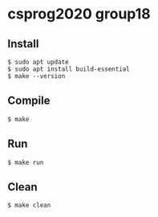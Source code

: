 # csprog2020 group18

## Install
```console
$ sudo apt update
$ sudo apt install build-essential
$ make --version
```

## Compile
```console
$ make
```

## Run
```console
$ make run
```

## Clean
```console
$ make clean
```
